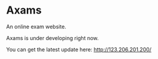 # Axams
An online exam website.

Axams is under developing right now. 

You can get the latest update here: http://123.206.201.200/